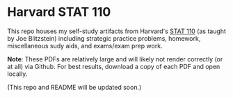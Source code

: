 # Harvard STAT 110

This repo houses my self-study artifacts from Harvard's [STAT 110](https://projects.iq.harvard.edu/stat110/home) (as taught by Joe Blitzstein) including strategic practice problems, homework, miscellaneous sudy aids, and exams/exam prep work.

**Note**: These PDFs are relatively large and will likely not render correctly (or at all) via Github. For best results, download a copy of each PDF and open locally.

(This repo and README will be updated soon.)
